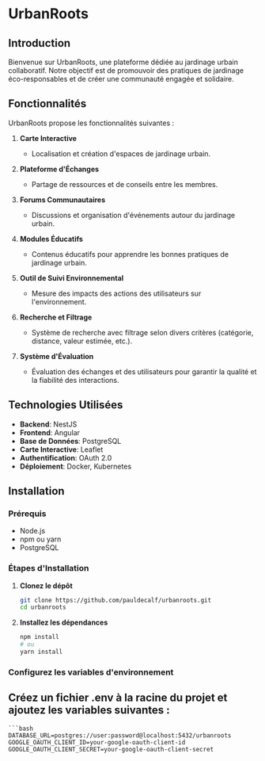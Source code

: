 # UrbanRoots

## Introduction

Bienvenue sur UrbanRoots, une plateforme dédiée au jardinage urbain collaboratif. Notre objectif est de promouvoir des pratiques de jardinage éco-responsables et de créer une communauté engagée et solidaire.

## Fonctionnalités

UrbanRoots propose les fonctionnalités suivantes :

1. **Carte Interactive**
   - Localisation et création d'espaces de jardinage urbain.

2. **Plateforme d'Échanges**
   - Partage de ressources et de conseils entre les membres.

3. **Forums Communautaires**
   - Discussions et organisation d'événements autour du jardinage urbain.

4. **Modules Éducatifs**
   - Contenus éducatifs pour apprendre les bonnes pratiques de jardinage urbain.

5. **Outil de Suivi Environnemental**
   - Mesure des impacts des actions des utilisateurs sur l'environnement.

6. **Recherche et Filtrage**
   - Système de recherche avec filtrage selon divers critères (catégorie, distance, valeur estimée, etc.).

7. **Système d'Évaluation**
   - Évaluation des échanges et des utilisateurs pour garantir la qualité et la fiabilité des interactions.

## Technologies Utilisées

- **Backend**: NestJS
- **Frontend**: Angular
- **Base de Données**: PostgreSQL
- **Carte Interactive**: Leaflet
- **Authentification**: OAuth 2.0
- **Déploiement**: Docker, Kubernetes

## Installation

### Prérequis

- Node.js
- npm ou yarn
- PostgreSQL

### Étapes d'Installation

1. **Clonez le dépôt**

   ```bash
   git clone https://github.com/pauldecalf/urbanroots.git
   cd urbanroots
2. **Installez les dépendances**

    ```bash
    npm install
    # ou
    yarn install

### Configurez les variables d'environnement
## Créez un fichier .env à la racine du projet et ajoutez les variables suivantes :
    ```bash
    DATABASE_URL=postgres://user:password@localhost:5432/urbanroots
    GOOGLE_OAUTH_CLIENT_ID=your-google-oauth-client-id
    GOOGLE_OAUTH_CLIENT_SECRET=your-google-oauth-client-secret

    